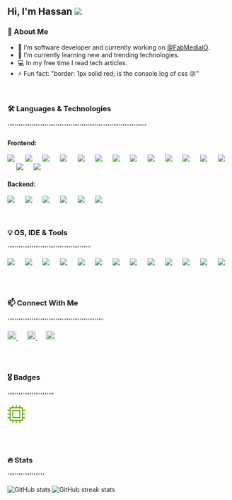 ## Hi, I'm Hassan <img src="https://github.com/TheDudeThatCode/TheDudeThatCode/raw/master/Assets/Hi.gif"  height="30" />

### 🚀 About Me

- 🔭 I’m software developer and currently working on [@FabMediaIO](https://github.com/FabMediaIO "@FabMediaIO").
- 🌱 I’m currently learning new and trending technologies.
- 💻 In my free time I read tech articles.
- ⚡ Fun fact: "border: 1px solid red; is the console.log of css 😜"

<br/>

### 🛠️ Languages & Technologies
'''''''''''''''''''''''''''''''''''''''''''''''''''''''''''''''''''''''''''

#### Frontend:

<p>
<img src="https://cdn.jsdelivr.net/gh/devicons/devicon/icons/html5/html5-original-wordmark.svg" height="35" />
<span>&nbsp;&nbsp;&nbsp;&nbsp;</span>
<img src="https://cdn.jsdelivr.net/gh/devicons/devicon/icons/css3/css3-original.svg" height="35" />
<span>&nbsp;&nbsp;&nbsp;&nbsp;</span>
<img src="https://cdn.jsdelivr.net/gh/devicons/devicon/icons/bootstrap/bootstrap-original.svg" height="35" />
<span>&nbsp;&nbsp;&nbsp;&nbsp;</span>
<img src="https://user-images.githubusercontent.com/77392509/175306196-7e193c1d-5daa-4726-bb88-2d8584389fa6.png" height="35" />
<span>&nbsp;&nbsp;&nbsp;&nbsp;</span>
<img src="https://cdn.jsdelivr.net/gh/devicons/devicon/icons/tailwindcss/tailwindcss-plain.svg" height="35" />
<span>&nbsp;&nbsp;&nbsp;&nbsp;</span>
<img src="https://cdn.jsdelivr.net/gh/devicons/devicon/icons/materialui/materialui-original.svg" height="35" />
<span>&nbsp;&nbsp;&nbsp;&nbsp;</span>
<img src="https://cdn.jsdelivr.net/gh/devicons/devicon/icons/bulma/bulma-plain.svg" height="35" />
<span>&nbsp;&nbsp;&nbsp;&nbsp;</span>
<img src="https://cdn.jsdelivr.net/gh/devicons/devicon/icons/vuetify/vuetify-original.svg" height="35" />
<span>&nbsp;&nbsp;&nbsp;&nbsp;</span>
<img src="https://cdn.jsdelivr.net/gh/devicons/devicon/icons/sass/sass-original.svg" height="35" />
<span>&nbsp;&nbsp;&nbsp;&nbsp;</span>
<img src="https://cdn.jsdelivr.net/gh/devicons/devicon/icons/less/less-plain-wordmark.svg" height="35" />
<span>&nbsp;&nbsp;&nbsp;&nbsp;</span>

<img src="https://cdn.jsdelivr.net/gh/devicons/devicon/icons/javascript/javascript-original.svg" height="35" />
<span>&nbsp;&nbsp;&nbsp;&nbsp;</span>
<img src="https://cdn.jsdelivr.net/gh/devicons/devicon/icons/jquery/jquery-original-wordmark.svg" height="35" />
<span>&nbsp;&nbsp;&nbsp;&nbsp;</span>
<img src="https://user-images.githubusercontent.com/77392509/175307826-397f7bf5-e8a6-4aab-956b-1ff4e33d819b.png" height="35" />
<span>&nbsp;&nbsp;&nbsp;&nbsp;</span>
<img src="https://cdn.jsdelivr.net/gh/devicons/devicon/icons/vuejs/vuejs-original.svg" height="35" />
<span>&nbsp;&nbsp;&nbsp;&nbsp;</span>
<img src="https://cdn.jsdelivr.net/gh/devicons/devicon/icons/nuxtjs/nuxtjs-original.svg" height="35" />
<span>&nbsp;&nbsp;&nbsp;&nbsp;</span>
</p>

#### Backend:

<p>
<img src="https://cdn.jsdelivr.net/gh/devicons/devicon/icons/php/php-original.svg" height="35" />
<span>&nbsp;&nbsp;&nbsp;&nbsp;</span>
<img src="https://cdn.jsdelivr.net/gh/devicons/devicon/icons/laravel/laravel-plain-wordmark.svg" height="35" />
<span>&nbsp;&nbsp;&nbsp;&nbsp;</span>
<img src="https://cdn.jsdelivr.net/gh/devicons/devicon/icons/mysql/mysql-original.svg" height="35" />
<span>&nbsp;&nbsp;&nbsp;&nbsp;</span>
<img src="https://cdn.jsdelivr.net/gh/devicons/devicon/icons/nodejs/nodejs-original.svg" height="35" />
<span>&nbsp;&nbsp;&nbsp;&nbsp;</span>
<img src="https://cdn.jsdelivr.net/gh/devicons/devicon/icons/wordpress/wordpress-plain.svg" height="35" />
<span>&nbsp;&nbsp;&nbsp;&nbsp;</span>
<img src="https://user-images.githubusercontent.com/77392509/175310493-840ed99d-3ba8-4810-be8b-ad0db1e802e9.png" height="35" />
<span>&nbsp;&nbsp;&nbsp;&nbsp;</span>
</p>

<br/>

### 💡 OS, IDE & Tools
'''''''''''''''''''''''''''''''''''''''''''''
<p>
<img src="https://cdn.jsdelivr.net/gh/devicons/devicon/icons/git/git-original.svg" height="35" />
<span>&nbsp;&nbsp;&nbsp;&nbsp;</span>
<img src="https://cdn.jsdelivr.net/gh/devicons/devicon/icons/github/github-original.svg" height="35" />
<span>&nbsp;&nbsp;&nbsp;&nbsp;</span>
<img src="https://cdn.jsdelivr.net/gh/devicons/devicon/icons/gitlab/gitlab-original.svg" height="35" />
<span>&nbsp;&nbsp;&nbsp;&nbsp;</span>
<img src="https://cdn.jsdelivr.net/gh/devicons/devicon/icons/npm/npm-original-wordmark.svg" height="35" />
<span>&nbsp;&nbsp;&nbsp;&nbsp;</span>
<img src="https://user-images.githubusercontent.com/77392509/175299375-aeec681c-da73-4abf-991c-383b1197f317.svg" height="35" />
<span>&nbsp;&nbsp;&nbsp;&nbsp;</span>
<img src="https://cdn.jsdelivr.net/gh/devicons/devicon/icons/grunt/grunt-original.svg" height="35" />
<span>&nbsp;&nbsp;&nbsp;&nbsp;</span>
<img src="https://cdn.jsdelivr.net/gh/devicons/devicon/icons/gulp/gulp-plain.svg" height="35" />
<span>&nbsp;&nbsp;&nbsp;&nbsp;</span>
<img src="https://cdn.jsdelivr.net/gh/devicons/devicon/icons/webpack/webpack-original.svg" height="35" />
<span>&nbsp;&nbsp;&nbsp;&nbsp;</span>
  <img src="https://cdn.jsdelivr.net/gh/devicons/devicon/icons/photoshop/photoshop-plain.svg" height="35" />
<span>&nbsp;&nbsp;&nbsp;&nbsp;</span>
<img src="https://cdn.jsdelivr.net/gh/devicons/devicon/icons/vscode/vscode-original.svg" height="35" />
<span>&nbsp;&nbsp;&nbsp;&nbsp;</span>
<img src="https://user-images.githubusercontent.com/77392509/175297641-7351f703-f874-4d26-bc23-496d57c641d8.png" height="35" />
<span>&nbsp;&nbsp;&nbsp;&nbsp;</span>
<img src="https://cdn.jsdelivr.net/gh/devicons/devicon/icons/windows8/windows8-original.svg" height="35" />
<span>&nbsp;&nbsp;&nbsp;&nbsp;</span>
<img src="https://cdn.jsdelivr.net/gh/devicons/devicon/icons/linux/linux-original.svg" height="35" />
<span>&nbsp;&nbsp;&nbsp;&nbsp;</span>
</p>

<br/>

### 📫 Connect With Me
''''''''''''''''''''''''''''''''''''''''''''''''''''

<a href='https://twitter.com/hassankhan_wise' target="_blank">
  <img src="https://cdn.jsdelivr.net/gh/devicons/devicon/icons/twitter/twitter-original.svg" width='20' height='20' />
</a>
<span>&nbsp;&nbsp;&nbsp;&nbsp;</span>
<a href='https://www.linkedin.com/in/hassankhan-wise' target="_blank">
  <img src="https://cdn.jsdelivr.net/gh/devicons/devicon/icons/linkedin/linkedin-original.svg" width='20' height='20' />          
</a>
<span>&nbsp;&nbsp;&nbsp;&nbsp;</span>
<a href='mailto:hassankhan.infinitewise@gmail.com' target="_blank">
  <img src="https://user-images.githubusercontent.com/77392509/175285808-6139a7b7-5db9-4c47-9cc3-06d13178af08.png" width='20' height='20' />   
</a>

<br/><br/>

### 🎖️ Badges
'''''''''''''''''''''''''

<a href='https://docs.github.com/en/developers'>
  <img src='https://raw.githubusercontent.com/acervenky/animated-github-badges/master/assets/devbadge.gif' width='40' height='40'>
</a>

<br/><br/>

### 🔥 Stats
''''''''''''''''''''
<br/>

![GitHub stats](https://github-readme-stats.vercel.app/api?username=hassankhan-wise&show_icons=true) ![GitHub streak stats](https://github-readme-streak-stats.herokuapp.com/?user=hassankhan-wise)
